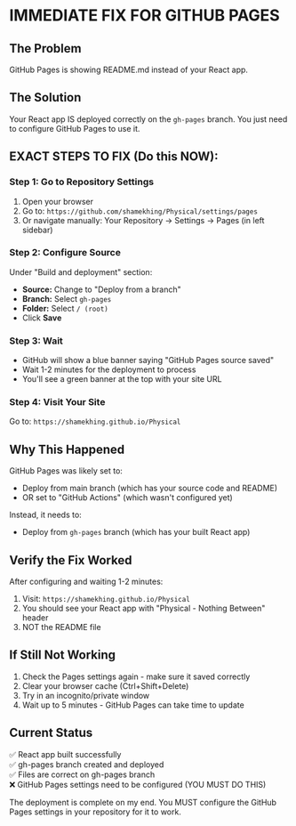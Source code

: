 # IMMEDIATE FIX FOR GITHUB PAGES

## The Problem
GitHub Pages is showing README.md instead of your React app.

## The Solution
Your React app IS deployed correctly on the `gh-pages` branch. You just need to configure GitHub Pages to use it.

## EXACT STEPS TO FIX (Do this NOW):

### Step 1: Go to Repository Settings
1. Open your browser
2. Go to: `https://github.com/shamekhing/Physical/settings/pages`
3. Or navigate manually: Your Repository → Settings → Pages (in left sidebar)

### Step 2: Configure Source
Under "Build and deployment" section:
- **Source:** Change to "Deploy from a branch"
- **Branch:** Select `gh-pages` 
- **Folder:** Select `/ (root)`
- Click **Save**

### Step 3: Wait
- GitHub will show a blue banner saying "GitHub Pages source saved"
- Wait 1-2 minutes for the deployment to process
- You'll see a green banner at the top with your site URL

### Step 4: Visit Your Site
Go to: `https://shamekhing.github.io/Physical`

## Why This Happened
GitHub Pages was likely set to:
- Deploy from main branch (which has your source code and README)
- OR set to "GitHub Actions" (which wasn't configured yet)

Instead, it needs to:
- Deploy from `gh-pages` branch (which has your built React app)

## Verify the Fix Worked
After configuring and waiting 1-2 minutes:
1. Visit: `https://shamekhing.github.io/Physical`
2. You should see your React app with "Physical - Nothing Between" header
3. NOT the README file

## If Still Not Working
1. Check the Pages settings again - make sure it saved correctly
2. Clear your browser cache (Ctrl+Shift+Delete)
3. Try in an incognito/private window
4. Wait up to 5 minutes - GitHub Pages can take time to update

## Current Status
✅ React app built successfully  
✅ gh-pages branch created and deployed  
✅ Files are correct on gh-pages branch  
❌ GitHub Pages settings need to be configured (YOU MUST DO THIS)

The deployment is complete on my end. You MUST configure the GitHub Pages settings in your repository for it to work.

